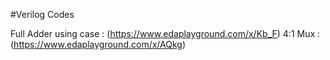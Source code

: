 #Verilog Codes

Full Adder using case : (https://www.edaplayground.com/x/Kb_F)
4:1 Mux : (https://www.edaplayground.com/x/AQkg)

